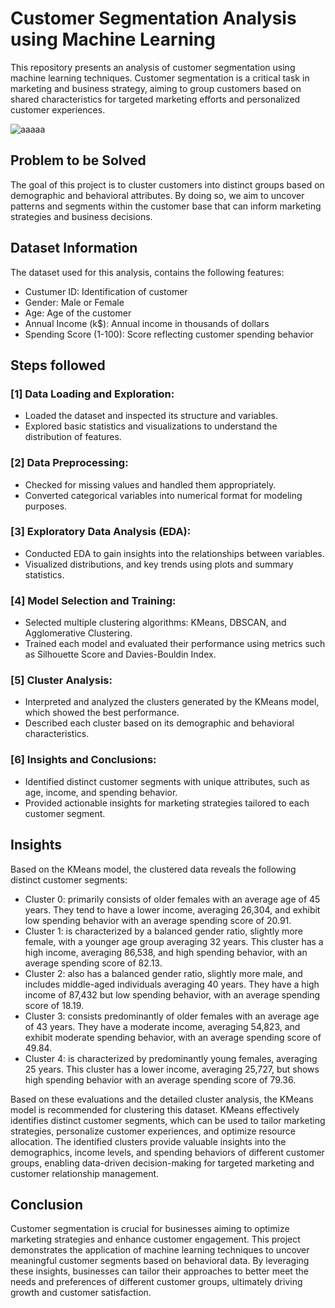 
# Customer Segmentation Analysis using Machine Learning

This repository presents an analysis of customer segmentation using machine learning techniques. Customer segmentation is a critical task in marketing and business strategy, aiming to group customers based on shared characteristics for targeted marketing efforts and personalized customer experiences.

![aaaaa](https://github.com/filipegoncmartins/Prediction-the-Risk-of-Heart-Disease/assets/148718210/6e1146a5-25ce-4aaa-b4ed-336f899d2a50)


## Problem to be Solved

The goal of this project is to cluster customers into distinct groups based on demographic and behavioral attributes. By doing so, we aim to uncover patterns and segments within the customer base that can inform marketing strategies and business decisions.

## Dataset Information

The dataset used for this analysis, contains the following features:

* Custumer ID: Identification of customer
* Gender: Male or Female
* Age: Age of the customer
* Annual Income (k$): Annual income in thousands of dollars
* Spending Score (1-100): Score reflecting customer spending behavior

## Steps followed 

### [1]  Data Loading and Exploration:

* Loaded the dataset and inspected its structure and variables.
* Explored basic statistics and visualizations to understand the distribution of features.

### [2]  Data Preprocessing:

* Checked for missing values and handled them appropriately.
* Converted categorical variables into numerical format for modeling purposes.

### [3]  Exploratory Data Analysis (EDA):

* Conducted EDA to gain insights into the relationships between variables.
* Visualized distributions, and key trends using plots and summary statistics.

### [4]  Model Selection and Training:

* Selected multiple clustering algorithms: KMeans, DBSCAN, and Agglomerative Clustering.
* Trained each model and evaluated their performance using metrics such as Silhouette Score and Davies-Bouldin Index.

### [5]  Cluster Analysis:

* Interpreted and analyzed the clusters generated by the KMeans model, which showed the best performance.
* Described each cluster based on its demographic and behavioral characteristics.

### [6]  Insights and Conclusions:

* Identified distinct customer segments with unique attributes, such as age, income, and spending behavior.
* Provided actionable insights for marketing strategies tailored to each customer segment.

## Insights

Based on the KMeans model, the clustered data reveals the following distinct customer segments:

* Cluster 0: primarily consists of older females with an average age of 45 years. They tend to have a lower income, averaging 26,304, and exhibit low spending behavior with an average spending score of 20.91.
* Cluster 1: is characterized by a balanced gender ratio, slightly more female, with a younger age group averaging 32 years. This cluster has a high income, averaging 86,538, and high spending behavior, with an average spending score of 82.13.
* Cluster 2: also has a balanced gender ratio, slightly more male, and includes middle-aged individuals averaging 40 years. They have a high income of 87,432 but low spending behavior, with an average spending score of 18.19.
* Cluster 3: consists predominantly of older females with an average age of 43 years. They have a moderate income, averaging 54,823, and exhibit moderate spending behavior, with an average spending score of 49.84.
* Cluster 4: is characterized by predominantly young females, averaging 25 years. This cluster has a lower income, averaging 25,727, but shows high spending behavior with an average spending score of 79.36.

Based on these evaluations and the detailed cluster analysis, the KMeans model is recommended for clustering this dataset. KMeans effectively identifies distinct customer segments, which can be used to tailor marketing strategies, personalize customer experiences, and optimize resource allocation. The identified clusters provide valuable insights into the demographics, income levels, and spending behaviors of different customer groups, enabling data-driven decision-making for targeted marketing and customer relationship management.

## Conclusion

Customer segmentation is crucial for businesses aiming to optimize marketing strategies and enhance customer engagement. This project demonstrates the application of machine learning techniques to uncover meaningful customer segments based on behavioral data. By leveraging these insights, businesses can tailor their approaches to better meet the needs and preferences of different customer groups, ultimately driving growth and customer satisfaction.
